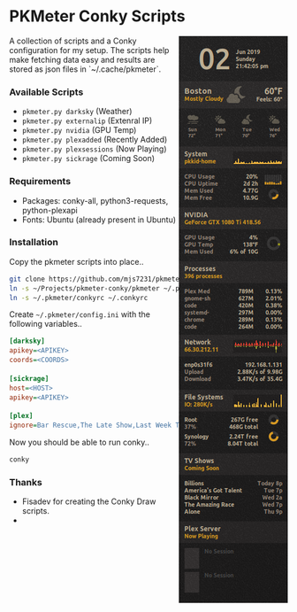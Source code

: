 # PKMeter Conky Scripts
<img align="right" src="preview.png">
A collection of scripts and a Conky configuration for my setup. The scripts help
make fetching data easy and results are stored as json files in `~/.cache/pkmeter`.

### Available Scripts
* `pkmeter.py darksky` (Weather)
* `pkmeter.py externalip` (Extenral IP)
* `pkmeter.py nvidia` (GPU Temp)
* `pkmeter.py plexadded` (Recently Added)
* `pkmeter.py plexsessions` (Now Playing)
* `pkmeter.py sickrage` (Coming Soon)

### Requirements
* Packages: conky-all, python3-requests, python-plexapi
* Fonts: Ubuntu (already present in Ubuntu)

### Installation
Copy the pkmeter scripts into place..
```bash
git clone https://github.com/mjs7231/pkmeter-conky.git
ln -s ~/Projects/pkmeter-conky/pkmeter ~/.pkmeter
ln -s ~/.pkmeter/conkyrc ~/.conkyrc
```

Create `~/.pkmeter/config.ini` with the following variables..
```ini
[darksky]
apikey=<APIKEY>
coords=<COORDS>

[sickrage]
host=<HOST>
apikey=<APIKEY>

[plex]
ignore=Bar Rescue,The Late Show,Last Week Tonight,Cops
```

Now you should be able to run conky..
```bash
conky
```

### Thanks
* Fisadev for creating the Conky Draw scripts.
* 

